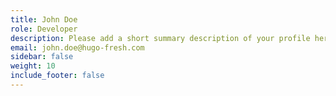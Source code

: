 ```yaml
---
title: John Doe
role: Developer
description: Please add a short summary description of your profile here!
email: john.doe@hugo-fresh.com
sidebar: false
weight: 10
include_footer: false
---
```

